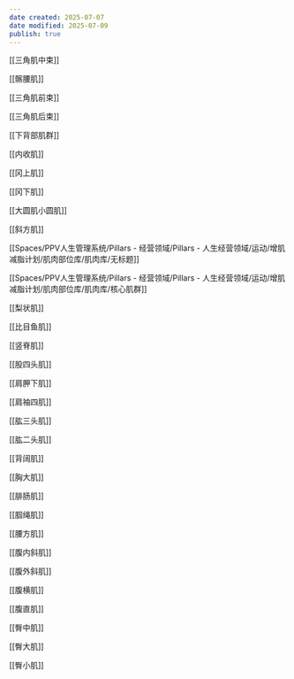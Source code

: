```yaml
---
date created: 2025-07-07
date modified: 2025-07-09
publish: true
---
```


[[三角肌中束]]

[[髂腰肌]]

[[三角肌前束]]

[[三角肌后束]]

[[下背部肌群]]

[[内收肌]]

[[冈上肌]]

[[冈下肌]]

[[大圆肌小圆肌]]

[[斜方肌]]

[[Spaces/PPV人生管理系统/Pillars - 经营领域/Pillars - 人生经营领域/运动/增肌减脂计划/肌肉部位库/肌肉库/无标题]]

[[Spaces/PPV人生管理系统/Pillars - 经营领域/Pillars - 人生经营领域/运动/增肌减脂计划/肌肉部位库/肌肉库/核心肌群]]

[[梨状肌]]

[[比目鱼肌]]

[[竖脊肌]]

[[股四头肌]]

[[肩胛下肌]]

[[肩袖四肌]]

[[肱三头肌]]

[[肱二头肌]]

[[背阔肌]]

[[胸大肌]]

[[腓肠肌]]

[[腘绳肌]]

[[腰方肌]]

[[腹内斜肌]]

[[腹外斜肌]]

[[腹横肌]]

[[腹直肌]]

[[臀中肌]]

[[臀大肌]]

[[臀小肌]]
